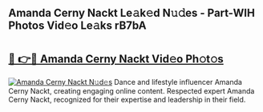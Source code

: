 ## Amanda Cerny Nackt Le𝚊k𝚎d N𝚞𝚍es - Part-WIH Photos Vid𝚎o Le𝚊ks rB7bA

# <h2><a href="http://fb4vtmg.evod.top/?m=Amanda+Cerny+Nackt">🔗 👉🔴 Amanda Cerny Nackt Vid𝚎o Ph𝚘t𝚘s</a></h2>

[![Amanda Cerny Nackt N𝚞d𝚎s](https://i.imgur.com/8V9OHl7.gif)](http://fb4vtmg.evod.top/?m=Amanda+Cerny+Nackt)
Dance and lifestyle influencer Amanda Cerny Nackt, creating engaging online content. Respected expert Amanda Cerny Nackt, recognized for their expertise and leadership in their field. 
